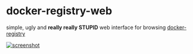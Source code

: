 docker-registry-web
===================

simple, ugly and **really really STUPID** web interface for browsing [docker-registry](https://github.com/dotcloud/docker-registry)



[![screenshot](https://github.com/kadel/docker-registry-web/raw/master/docs/screenshots/screenshot_registry_20140517_small.png)](https://github.com/kadel/docker-registry-web/raw/master/docs/screenshots/screenshot_registry_20140517_small.png)


